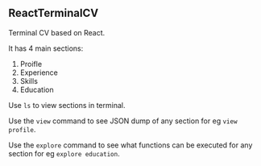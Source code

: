 ## ReactTerminalCV

Terminal CV based on React.

It has 4 main sections:

  1. Proifle
  2. Experience 
  3. Skills
  4. Education
  
Use ```ls``` to view sections in terminal.

Use the ```view``` command to see JSON dump of any section for eg ```view profile```.

Use the ```explore``` command to see what functions can be executed for any section for eg ```explore education```.
